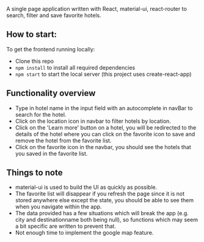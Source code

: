 A single page application written with React, material-ui, react-router to search, filter and save favorite hotels.

## How to start:

To get the frontend running locally:

- Clone this repo
- `npm install` to install all required dependencies
- `npm start` to start the local server (this project uses create-react-app)


## Functionality overview

- Type in hotel name in the input field with an autocomplete in navBar to search for the hotel.
- Click on the location icon in navbar to filter hotels by location.
- Click on the 'Learn more' button on a hotel, you will be redirected to the details of the hotel where you can click on the     favorite icon to save and remove the hotel from the favorite list.
- Click on the favorite icon in the navbar, you should see the hotels that you saved in the favorite list.


## Things to note
- material-ui is used to build the UI as quickly as possible.
- The favorite list will disappear if you refresh the page since it is not stored anywhere else except the state, you should 
  be able to see them when you navigate within the app.
- The data provided has a few situations which will break the app (e.g. city and destinationname both being null), so          functions which may seem a bit specific are written to prevent that.
- Not enough time to implement the google map feature.

